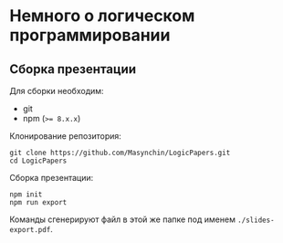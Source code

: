# Немного о логическом программировании

## Сборка презентации

Для сборки необходим:

- git
- npm (`>= 8.x.x`)

Клонирование репозитория:

~~~shell
git clone https://github.com/Masynchin/LogicPapers.git
cd LogicPapers
~~~

Сборка презентации:

~~~shell
npm init
npm run export
~~~

Команды сгенерируют файл в этой же папке под именем `./slides-export.pdf`.
